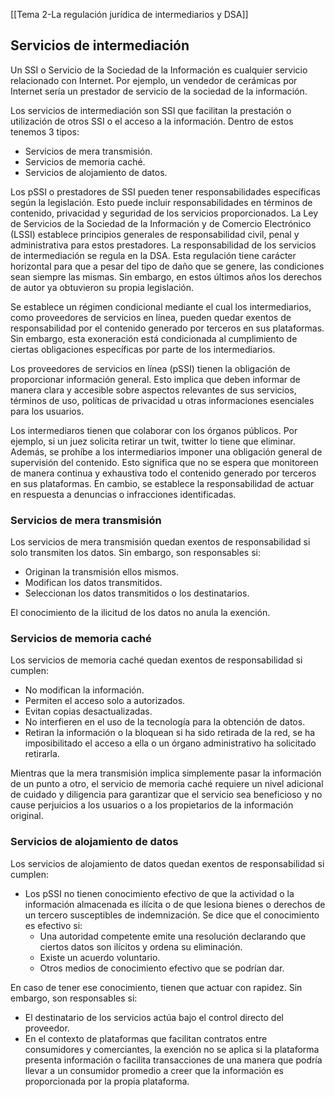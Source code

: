 [[Tema 2-La regulación jurídica de intermediarios y DSA]]

## Servicios de intermediación
Un SSI o Servicio de la Sociedad de la Información es cualquier servicio relacionado con Internet. Por ejemplo, un vendedor de cerámicas por Internet sería un prestador de servicio de la sociedad de la información.

Los servicios de intermediación son SSI que facilitan la prestación o utilización de otros SSI o el acceso a la información. Dentro de estos tenemos 3 tipos:
+ Servicios de mera transmisión.
+ Servicios de memoria caché.
+ Servicios de alojamiento de datos.

Los pSSI o prestadores de SSI pueden tener responsabilidades específicas según la legislación. Esto puede incluir responsabilidades en términos de contenido, privacidad y seguridad de los servicios proporcionados. La Ley de Servicios de la Sociedad de la Información y de Comercio Electrónico (LSSI) establece principios generales de responsabilidad civil, penal y administrativa para estos prestadores. La responsabilidad de los servicios de intermediación se regula en la DSA. Esta regulación tiene carácter horizontal para que a pesar del tipo de daño que se genere, las condiciones sean siempre las mismas. Sin embargo, en estos últimos años los derechos de autor ya obtuvieron su propia legislación.

Se establece un régimen condicional mediante el cual los intermediarios, como proveedores de servicios en línea, pueden quedar exentos de responsabilidad por el contenido generado por terceros en sus plataformas. Sin embargo, esta exoneración está condicionada al cumplimiento de ciertas obligaciones específicas por parte de los intermediarios.

Los proveedores de servicios en línea (pSSI) tienen la obligación de proporcionar información general. Esto implica que deben informar de manera clara y accesible sobre aspectos relevantes de sus servicios, términos de uso, políticas de privacidad u otras informaciones esenciales para los usuarios.

Los intermediaros tienen que colaborar con los órganos públicos. Por ejemplo, si un juez solicita retirar un twit, twitter lo tiene que eliminar. Además, se prohíbe a los intermediarios imponer una obligación general de supervisión del contenido. Esto significa que no se espera que monitoreen de manera continua y exhaustiva todo el contenido generado por terceros en sus plataformas. En cambio, se establece la responsabilidad de actuar en respuesta a denuncias o infracciones identificadas.

### Servicios de mera transmisión
Los servicios de mera transmisión quedan exentos de responsabilidad si solo transmiten los datos. Sin embargo, son responsables si:
+ Originan la transmisión ellos mismos.
+ Modifican los datos transmitidos.
+ Seleccionan los datos transmitidos o los destinatarios.

El conocimiento de la ilicitud de los datos no anula la exención.

### Servicios de memoria caché
Los servicios de memoria caché quedan exentos de responsabilidad si cumplen:
+ No modifican la información.
+ Permiten el acceso solo a autorizados.
+ Evitan copias desactualizadas.
+ No interfieren en el uso de la tecnología para la obtención de datos.
+ Retiran la información o la bloquean si ha sido retirada de la red, se ha imposibilitado el acceso a ella o un órgano administrativo ha solicitado retirarla.

Mientras que la mera transmisión implica simplemente pasar la información de un punto a otro, el servicio de memoria caché requiere un nivel adicional de cuidado y diligencia para garantizar que el servicio sea beneficioso y no cause perjuicios a los usuarios o a los propietarios de la información original.

### Servicios de alojamiento de datos
Los servicios de alojamiento de datos quedan exentos de responsabilidad si cumplen:
+ Los pSSI no tienen conocimiento efectivo de que la actividad o la información almacenada es ilícita o de que lesiona bienes o derechos de un tercero susceptibles de indemnización. Se dice que el conocimiento es efectivo si:
	+ Una autoridad competente emite una resolución declarando que ciertos datos son ilícitos y ordena su eliminación.
	+ Existe un acuerdo voluntario.
	+ Otros medios de conocimiento efectivo que se podrían dar.

En caso de tener ese conocimiento, tienen que actuar con rapidez. Sin embargo, son responsables si:
+ El destinatario de los servicios actúa bajo el control directo del proveedor.
+ En el contexto de plataformas que facilitan contratos entre consumidores y comerciantes, la exención no se aplica si la plataforma presenta información o facilita transacciones de una manera que podría llevar a un consumidor promedio a creer que la información es proporcionada por la propia plataforma.